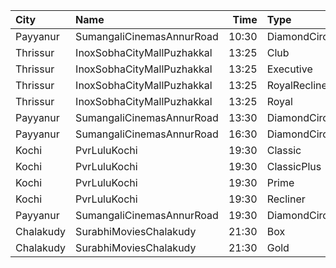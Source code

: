| City      | Name                       |  Time | Type          | Price | Capacity | Booked |
| :-------- | :------------------------- | ----: | :------------ | ----: | -------: | -----: |
| Payyanur  | SumangaliCinemasAnnurRoad  | 10:30 | DiamondCircle |  110₹ |      141 |     76 |
| Thrissur  | InoxSobhaCityMallPuzhakkal | 13:25 | Club          |  190₹ |       63 |      0 |
| Thrissur  | InoxSobhaCityMallPuzhakkal | 13:25 | Executive     |  130₹ |       13 |      0 |
| Thrissur  | InoxSobhaCityMallPuzhakkal | 13:25 | RoyalRecliner |  350₹ |        1 |      0 |
| Thrissur  | InoxSobhaCityMallPuzhakkal | 13:25 | Royal         |  190₹ |        1 |      0 |
| Payyanur  | SumangaliCinemasAnnurRoad  | 13:30 | DiamondCircle |  110₹ |      141 |     70 |
| Payyanur  | SumangaliCinemasAnnurRoad  | 16:30 | DiamondCircle |  110₹ |      141 |     70 |
| Kochi     | PvrLuluKochi               | 19:30 | Classic       |  140₹ |       54 |     28 |
| Kochi     | PvrLuluKochi               | 19:30 | ClassicPlus   |  160₹ |      126 |    111 |
| Kochi     | PvrLuluKochi               | 19:30 | Prime         |  190₹ |       92 |     87 |
| Kochi     | PvrLuluKochi               | 19:30 | Recliner      |  350₹ |       13 |      9 |
| Payyanur  | SumangaliCinemasAnnurRoad  | 19:30 | DiamondCircle |  110₹ |      141 |     77 |
| Chalakudy | SurabhiMoviesChalakudy     | 21:30 | Box           |  139₹ |       20 |     20 |
| Chalakudy | SurabhiMoviesChalakudy     | 21:30 | Gold          |  129₹ |      295 |    165 |